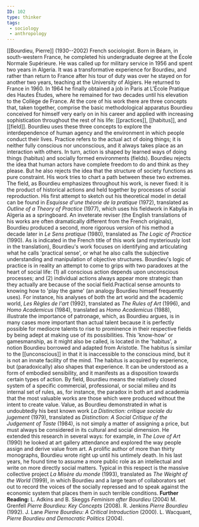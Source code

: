```yaml
---
ID: 102
type: thinker
tags: 
 - sociology
 - anthropology
---
```


[[Bourdieu, Pierre]]
(1930--2002) French sociologist. Born in Béarn, in south-western France,
he completed his undergraduate degree at the École Normale Supérieure.
He was called up for military service in 1956 and spent two years in
Algeria. It was a transformative experience for Bourdieu, and rather
than return to France after his tour of duty was over he stayed on for
another two years, teaching at the University of Algiers. He returned to
France in 1960. In 1964 he finally obtained a job in Paris at L'École
Pratique des Hautes Études, where he remained for two decades until his
elevation to the Collège de France.
At the core of his work there are three concepts that, taken together,
comprise the basic methodological apparatus Bourdieu conceived for
himself very early on in his career and applied with increasing
sophistication throughout the rest of his life:
[[practices]],
[[habitus]], and
[[field]]. Bourdieu uses
these three concepts to explore the interdependence of human agency and
the environment in which people conduct their lives. Practice refers to
the actual act of doing things; it is neither fully conscious nor
unconscious, and it always takes place as an interaction with others. In
turn, action is shaped by learned ways of doing things (habitus) and
socially formed environments (fields). Bourdieu rejects the idea that
human actors have complete freedom to do and think as they please. But
he also rejects the idea that the structure of society functions as pure
constraint. His work tries to chart a path between these two extremes.
The field, as Bourdieu emphasizes throughout his work, is never fixed:
it is the product of historical actions and held together by processes
of social reproduction.
His first attempt to sketch out his theoretical model in detail can be
found in *Esquisse d'une théorie de la pratique* (1972), translated as
*Outline of a Theory of Practice* (1977), which uses his fieldwork in
Kabylia in Algeria as a springboard. An inveterate reviser (the English
translations of his works are often dramatically different from the
French originals), Bourdieu produced a second, more rigorous version of
his method a decade later in *Le Sens pratique* (1980), translated as
*The Logic of Practice* (1990). As is indicated in the French title of
this work (and mysteriously lost in the translation), Bourdieu's work
focuses on identifying and articulating what he calls 'practical sense',
or what he also calls the subjective understanding and manipulation of
objective structures. Bourdieu's logic of practice is in reality an
attempt to come to grips with two paradoxes at the heart of social life:
(1) all conscious action depends upon unconscious processes; and (2)
individual actions always appear more strategic than they actually are
because of the social field.Practical sense amounts to knowing how to
'play the game' (an analogy Bourdieu himself frequently uses). For
instance, his analyses of both the art world and the academic world,
*Les Règles de l'art* (1992), translated as *The Rules of Art* (1996),
and *Homo Academicus* (1984), translated as *Homo Academicus* (1988),
illustrate the importance of patronage, which, as Bourdieu argues, is in
many cases more important than actual talent because it is perfectly
possible for mediocre talents to rise to prominence in their respective
fields by being adept at making use of its possibilities. This
'know-how' or gamesmanship, as it might also be called, is located in
the 'habitus', a notion Bourdieu borrowed and adapted from Aristotle.
The habitus is similar to the
[[unconscious]] in that it is
inaccessible to the conscious mind, but it is not an innate facility of
the mind. The habitus is acquired by experience, but (paradoxically)
also shapes that experience. It can be understood as a form of embodied
sensibility, and it manifests as a disposition towards certain types of
action.
By field, Bourdieu means the relatively closed system of a specific
commercial, professional, or social milieu and its internal set of
rules, as, for instance, the paradox in both art and academia that the
most valuable works are those which were produced without the intent to
create value. Value, as Bourdieu demonstrated in what is undoubtedly his
best known work *La Distinction: critique sociale du jugement* (1979),
translated as *Distinction: A Social Critique of the Judgement of Taste*
(1984), is not simply a matter of assigning a price, but must always be
considered in its cultural and social dimension. He extended this
research in several ways: for example, in *The Love of Art* (1990) he
looked at art gallery attendance and explored the way people assign and
derive value from art.
A prolific author of more than thirty monographs, Bourdieu wrote right
up until his untimely death. In his last years, he found time to assume
a more public role as an intellectual and write on more directly social
matters. Typical in this respect is the massive collective project *La Misère du monde* (1993), translated as *The Weight of the World* (1999),
in which Bourdieu and a large team of collaborators set out to record
the voices of the socially repressed and to speak against the economic
system that places them in such terrible conditions.
**Further Reading:** L. Adkins and B. Skeggs *Feminism after Bourdieu*
(2004)
M. Grenfell *Pierre Bourdieu: Key Concepts* (2008).
R. Jenkins *Pierre Bourdieu* (1992).
J. Lane *Pierre Bourdieu: A Critical Introduction* (2000).
L. Wacquant, *Pierre Bourdieu and Democratic Politics* (2004).
